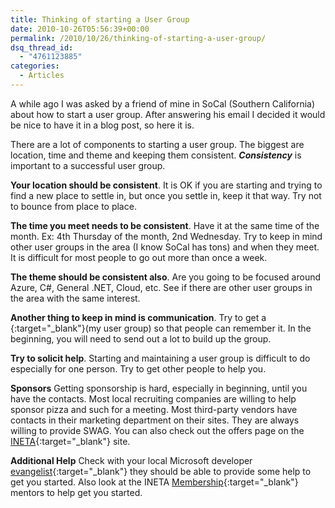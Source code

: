 ```yaml
---
title: Thinking of starting a User Group
date: 2010-10-26T05:56:39+00:00
permalink: /2010/10/26/thinking-of-starting-a-user-group/
dsq_thread_id:
  - "4761123885"
categories:
  - Articles
---
```

A while ago I was asked by a friend of mine in SoCal (Southern California) about how to start a user group. After answering his email I decided it would be nice to have it in a blog post, so here it is.

There are a lot of components to starting a user group.  The biggest are location, time and theme and keeping them consistent. **_Consistency_** is important to a successful user group.

**Your location should be consistent**. It is OK if you are starting and trying to find a new place to settle in, but once you settle in, keep it that way. Try not to bounce from place to place.

**The time you meet needs to be consistent**.  Have it at the same time of the month. Ex: 4th Thursday of the month, 2nd Wednesday. Try to keep in mind other user groups in the area (I know SoCal has tons) and when they meet.  It is difficult for most people to go out more than once a week.  

**The theme should be consistent also**.  Are you going to be focused around Azure, C#, General .NET, Cloud, etc. See if there are other user groups in the area with the same interest.

**Another thing to keep in mind is communication**. Try to get a {:target="_blank"}(my user group) so that people can remember it.  In the beginning, you will need to send out a lot to build up the group.

**Try to solicit help**. Starting and maintaining a user group is difficult to do especially for one person. Try to get other people to help you.

**Sponsors** Getting sponsorship is hard, especially in beginning, until you have the contacts. Most local recruiting companies are willing to help sponsor pizza and such for a meeting.  Most third-party vendors have contacts in their marketing department on their sites.  They are always willing to provide SWAG.  You can also check out the offers page on the [INETA](http://ineta.org/offers/){:target="_blank"} site.  

**Additional Help** Check with your local Microsoft developer [evangelist](http://msdn.microsoft.com/en-us/bb905078.aspx?WT.mc_id=DOP-MVP-4024623){:target="_blank"} they should be able to provide some help to get you started. Also look at the INETA [Membership](http://ineta.org/MembershipTeam.aspx){:target="_blank"} mentors to help get you started.
